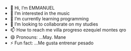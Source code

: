 - 👋 Hi, I’m EMMANUEL
- 👀 I’m interested in the music
- 🌱 I’m currently learning programming
- 💞️ I’m looking to collaborate on my studies
- 📫 How to reach me villa progreso ezequiel montes qro
- 😄 Pronouns: ...May. Mane
- ⚡ Fun fact: ...Me gusta entrenar pesado

<!---
kekjkekdne/kekjkekdne is a ✨ special ✨ repository because its `README.md` (this file) appears on your GitHub profile.
You can click the Preview link to take a look at your changes.
--->
